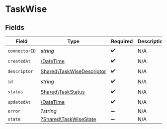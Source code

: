 # TaskWise


## Fields

| Field                                                                  | Type                                                                   | Required                                                               | Description                                                            |
| ---------------------------------------------------------------------- | ---------------------------------------------------------------------- | ---------------------------------------------------------------------- | ---------------------------------------------------------------------- |
| `connectorID`                                                          | *string*                                                               | :heavy_check_mark:                                                     | N/A                                                                    |
| `createdAt`                                                            | [\DateTime](https://www.php.net/manual/en/class.datetime.php)          | :heavy_check_mark:                                                     | N/A                                                                    |
| `descriptor`                                                           | [Shared\TaskWiseDescriptor](../../Models/Shared/TaskWiseDescriptor.md) | :heavy_check_mark:                                                     | N/A                                                                    |
| `id`                                                                   | *string*                                                               | :heavy_check_mark:                                                     | N/A                                                                    |
| `status`                                                               | [Shared\TaskStatus](../../Models/Shared/TaskStatus.md)                 | :heavy_check_mark:                                                     | N/A                                                                    |
| `updatedAt`                                                            | [\DateTime](https://www.php.net/manual/en/class.datetime.php)          | :heavy_check_mark:                                                     | N/A                                                                    |
| `error`                                                                | *?string*                                                              | :heavy_minus_sign:                                                     | N/A                                                                    |
| `state`                                                                | [?Shared\TaskWiseState](../../Models/Shared/TaskWiseState.md)          | :heavy_minus_sign:                                                     | N/A                                                                    |